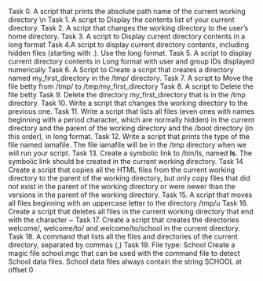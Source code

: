 Task 0. A script that prints the absolute path name of the current working directory \n
Task 1. A script to Display the contents list of your current directory.
Task 2. A script that changes the working directory to the user’s home directory.
Task 3. A script to Display current directory contents in a long format
Task 4.A script to display current directory contents, including hidden files (starting with .). Use the long format.
Task 5. A script to display current directory contents in Long format with user and group IDs displayed numerically
Task 6. A Script to Create a script that creates a directory named my_first_directory in the /tmp/ directory.
Task 7. A script to Move the file betty from /tmp/ to /tmp/my_first_directory
Task 8. A script to Delete the file betty
Task 9. Delete the directory my_first_directory that is in the /tmp directory.
Task 10. Write a script that changes the working directory to the previous one.
Task 11. Write a script that lists all files (even ones with names beginning with a period character, which are normally hidden) in the current directory and the parent of the working directory and the /boot directory (in this order), in long format.
Task 12. Write a script that prints the type of the file named iamafile. The file iamafile will be in the /tmp directory when we will run your script.
Task 13. Create a symbolic link to /bin/ls, named __ls__. The symbolic link should be created in the current working directory.
Task 14 Create a script that copies all the HTML files from the current working directory to the parent of the working directory, but only copy files that did not exist in the parent of the working directory or were newer than the versions in the parent of the working directory.
Task 15. A script that moves all files beginning with an uppercase letter to the directory /tmp/u
Task 16. Create a script that deletes all files in the current working directory that end with the character ~ 
Task 17. Create a script that creates the directories welcome/, welcome/to/ and welcome/to/school in the current directory.
Task 18. A command that lists all the files and directories of the current directory, separated by commas (,)
Task 19. File type: School Create a magic file school.mgc that can be used with the command file to detect School data files. School data files always contain the string SCHOOL at offset 0
